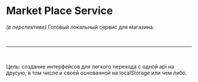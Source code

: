# Market Place Service

<i>(в перспективе)</i> Готовый локальный сервис для магазина.

<br/><hr/><br/>

Цель: создание интерфейсов для легкого перехода с одной api на другую, в том числе и своей основанной на localStorage
или чем либо.